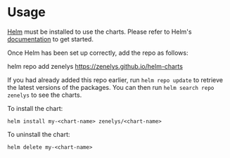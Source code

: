 # Usage 

[Helm](https://helm.sh) must be installed to use the charts.  Please refer to
Helm's [documentation](https://helm.sh/docs) to get started.

Once Helm has been set up correctly, add the repo as follows:

  helm repo add zenelys https://zenelys.github.io/helm-charts

If you had already added this repo earlier, run `helm repo update` to retrieve
the latest versions of the packages.  You can then run `helm search repo
zenelys` to see the charts.

To install the <chart-name> chart:

    helm install my-<chart-name> zenelys/<chart-name>

To uninstall the chart:

    helm delete my-<chart-name>
